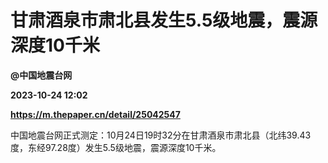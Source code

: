 # 甘肃酒泉市肃北县发生5.5级地震，震源深度10千米
**@中国地震台网**

**2023-10-24 12:02**

**https://m.thepaper.cn/detail/25042547**

中国地震台网正式测定：10月24日19时32分在甘肃酒泉市肃北县（北纬39.43度，东经97.28度）发生5.5级地震，震源深度10千米。
